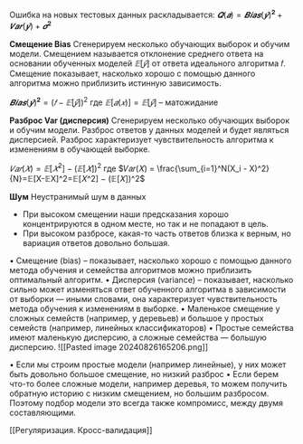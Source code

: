 Ошибка на новых тестовых данных раскладывается:
$𝑸(𝒂) = 𝑩𝒊𝒂𝒔 (\hat{𝒚})^ 𝟐 + 𝑽𝒂𝒓(\hat{𝒚}) + 𝝈^𝟐$

**Смещение Bias**
Сгенерируем несколько обучающих выборок и обучим модели. Смещением называется отклонение среднего ответа на основании обученных моделей $𝔼 [\hat{𝑦}]$ от ответа идеального алгоритма 𝑓.
Смещение показывает, насколько хорошо с помощью данного алгоритма можно приблизить истинную зависимость.

$𝑩𝒊𝒂𝒔 (\hat{𝒚})^ 𝟐 = (𝑓 − 𝔼 [\hat{𝑦}])^2$
где $𝔼 [𝑎(𝑥)] = 𝔼[\hat{𝑦}]$ – матожидание

**Разброс Var (дисперсия)**
Сгенерируем несколько обучающих выборок и обучим модели. Разброс ответов у данных моделей и будет являться дисперсией. Разброс характеризует чувствительность алгоритма к изменениям в обучающей выборке.

$𝑉𝑎𝑟(𝑋) = 𝔼[𝑋^2] − (𝔼[𝑋])^2$
где $𝑉𝑎𝑟(𝑋) = \frac{\sum_{i=1}^N(X_i - X)^2}{N}=𝔼[X-𝔼X]^2=𝔼[𝑋^2] − (𝔼[𝑋])^2$

**Шум**
Неустранимый шум в данных
* При высоком смещении наши предсказания хорошо концентрируются в одном месте, но так и не попадают в цель.
 * При высоком разбросе, какая-то часть ответов близка к верным, но вариация ответов довольно большая.

• Смещение (bias) – показывает, насколько хорошо с помощью данного метода обучения и семейства алгоритмов можно приблизить оптимальный алгоритм.
• Дисперсия (variance) – показывает, насколько сильно может изменяться ответ обученного алгоритма в зависимости от выборки — иными словами, она характеризует чувствительность метода обучения к изменениям в выборке.
• Маленькое смещение у сложных семейств (например, у деревьев) и большое у простых семейств (например, линейных классификаторов)
• Простые семейства имеют маленькую дисперсию, а сложные семейства — большую дисперсию.
![[Pasted image 20240826165206.png]]

• Если мы строим простые модели (например линейные), у них может быть довольно
большое смещение, но низкий разброс
• Если берем что-то более сложные модели, например деревья, то можем получить
обратную историю с низким смещением, но большим разбросом.
Поэтому подбор модели это всегда также компромисс, между двумя составляющими.

[[Регуляризация. Кросс-валидация]]